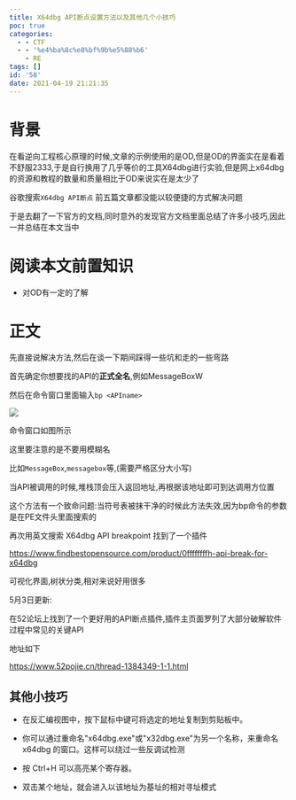 ```yaml
---
title: X64dbg API断点设置方法以及其他几个小技巧
poc: true
categories:
  - - CTF
  - - '%e4%ba%8c%e8%bf%9b%e5%88%b6'
    - RE
tags: []
id: '58'
date: 2021-04-19 21:21:35
---
```


# 背景

在看逆向工程核心原理的时候,文章的示例使用的是OD,但是OD的界面实在是看着不舒服2333,于是自行换用了几乎等价的工具X64dbg进行实验,但是网上x64dbg的资源和教程的数量和质量相比于OD来说实在是太少了

谷歌搜索`X64dbg API断点` 前五篇文章都没能以较便捷的方式解决问题

于是去翻了一下官方的文档,同时意外的发现官方文档里面总结了许多小技巧,因此一并总结在本文当中

# 阅读本文前置知识

*   对OD有一定的了解

# 正文

先直接说解决方法,然后在谈一下期间踩得一些坑和走的一些弯路

首先确定你想要找的API的**正式全名**,例如MessageBoxW

然后在命令窗口里面输入`bp <APIname>`

![](https://raw.githubusercontent.com/Valkierja/ALLPIC/main/img/202303181049876.png)

命令窗口如图所示

这里要注意的是不要用模糊名

比如`MessageBox`,`messagebox`等,(需要严格区分大小写)

当API被调用的时候,堆栈顶会压入返回地址,再根据该地址即可到达调用方位置

这个方法有一个致命问题:当符号表被抹干净的时候此方法失效,因为bp命令的参数是在PE文件头里面搜索的

再次用英文搜索 X64dbg API breakpoint 找到了一个插件

https://www.findbestopensource.com/product/0ffffffffh-api-break-for-x64dbg

可视化界面,树状分类,相对来说好用很多

5月3日更新:

在52论坛上找到了一个更好用的API断点插件,插件主页面罗列了大部分破解软件过程中常见的关键API

地址如下

https://www.52pojie.cn/thread-1384349-1-1.html

## 其他小技巧

*   在反汇编视图中，按下鼠标中键可将选定的地址复制到剪贴板中。
*   你可以通过重命名"x64dbg.exe"或"x32dbg.exe"为另一个名称，来重命名 x64dbg 的窗口。这样可以绕过一些反调试检测

*   按 Ctrl+H 可以高亮某个寄存器。
*   双击某个地址，就会进入以该地址为基址的相对寻址模式
